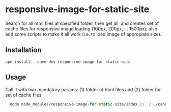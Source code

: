 # responsive-image-for-static-site

Search for all html files at specified folder, then get all <img> and creates set of cache files for responsive image loading (100px, 200px, ... 1500px); also add some scripts to make it all work (i.e. to load image of appropiate size).

## Installation

```
npm install --save-dev responsive-image-for-static-site
```

## Usage
Call it with two mandatory params: (1) folder of html files and (2) folder for set of cache files

``` javascript
  node node_modules/responsive-image-for-static-site/index.js ./ ./cahceFolder
```
